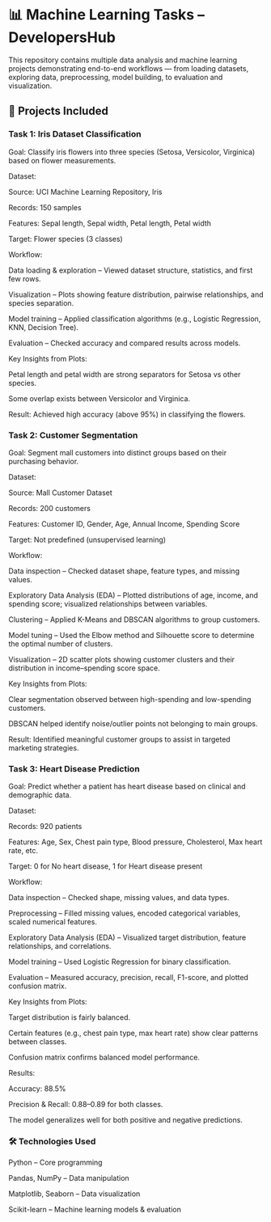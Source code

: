 # 📊 Machine Learning Tasks – DevelopersHub

This repository contains multiple data analysis and machine learning projects demonstrating end-to-end workflows — from loading datasets, exploring data, preprocessing, model building, to evaluation and visualization.

## 📁 Projects Included
### Task 1: Iris Dataset Classification

Goal: Classify iris flowers into three species (Setosa, Versicolor, Virginica) based on flower measurements.

Dataset:

Source: UCI Machine Learning Repository, Iris

Records: 150 samples

Features: Sepal length, Sepal width, Petal length, Petal width

Target: Flower species (3 classes)

Workflow:

Data loading & exploration – Viewed dataset structure, statistics, and first few rows.

Visualization – Plots showing feature distribution, pairwise relationships, and species separation.

Model training – Applied classification algorithms (e.g., Logistic Regression, KNN, Decision Tree).

Evaluation – Checked accuracy and compared results across models.

Key Insights from Plots:

Petal length and petal width are strong separators for Setosa vs other species.

Some overlap exists between Versicolor and Virginica.

Result:
Achieved high accuracy (above 95%) in classifying the flowers.

### Task 2: Customer Segmentation

Goal: Segment mall customers into distinct groups based on their purchasing behavior.

Dataset:

Source: Mall Customer Dataset

Records: 200 customers

Features: Customer ID, Gender, Age, Annual Income, Spending Score

Target: Not predefined (unsupervised learning)

Workflow:

Data inspection – Checked dataset shape, feature types, and missing values.

Exploratory Data Analysis (EDA) – Plotted distributions of age, income, and spending score; visualized relationships between variables.

Clustering – Applied K-Means and DBSCAN algorithms to group customers.

Model tuning – Used the Elbow method and Silhouette score to determine the optimal number of clusters.

Visualization – 2D scatter plots showing customer clusters and their distribution in income–spending score space.

Key Insights from Plots:

Clear segmentation observed between high-spending and low-spending customers.

DBSCAN helped identify noise/outlier points not belonging to main groups.

Result:
Identified meaningful customer groups to assist in targeted marketing strategies.

### Task 3: Heart Disease Prediction

Goal: Predict whether a patient has heart disease based on clinical and demographic data.

Dataset:

Records: 920 patients

Features: Age, Sex, Chest pain type, Blood pressure, Cholesterol, Max heart rate, etc.

Target: 0 for No heart disease, 1 for Heart disease present

Workflow:

Data inspection – Checked shape, missing values, and data types.

Preprocessing – Filled missing values, encoded categorical variables, scaled numerical features.

Exploratory Data Analysis (EDA) – Visualized target distribution, feature relationships, and correlations.

Model training – Used Logistic Regression for binary classification.

Evaluation – Measured accuracy, precision, recall, F1-score, and plotted confusion matrix.

Key Insights from Plots:

Target distribution is fairly balanced.

Certain features (e.g., chest pain type, max heart rate) show clear patterns between classes.

Confusion matrix confirms balanced model performance.

Results:

Accuracy: 88.5%

Precision & Recall: 0.88–0.89 for both classes.

The model generalizes well for both positive and negative predictions.

### 🛠 Technologies Used

Python – Core programming

Pandas, NumPy – Data manipulation

Matplotlib, Seaborn – Data visualization

Scikit-learn – Machine learning models & evaluation
